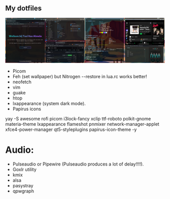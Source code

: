 ## My dotfiles

![Banner](screenshot.png)

- Picom
- Feh (set wallpaper) but Nitrogen --restore in lua.rc works better!
- neofetch
- vim
- guake
- htop
- lxappearance (system dark mode).
- Papirus icons

 yay -S awesome rofi picom i3lock-fancy xclip ttf-roboto polkit-gnome materia-theme lxappearance flameshot pnmixer network-manager-applet xfce4-power-manager qt5-styleplugins papirus-icon-theme -y

# Audio:
- Pulseaudio or Pipewire (Pulseaudio produces a lot of delay!!!!).
- Goxlr utility
- kmix
- alsa
- pasystray
- qpwgraph

